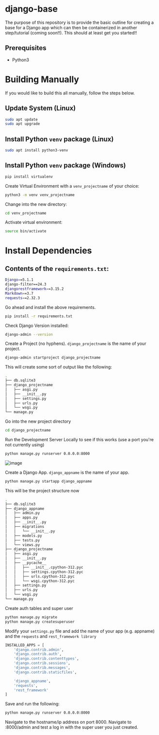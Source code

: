 # django-base
The purpose of this repository is to provide the basic outline for creating a base for a Django app which can then be containerized in another step/tutorial (coming soon!!). This should at least get you started!! 

## Prerequisites
- Python3

# Building Manually
If you would like to build this all manually, follow the steps below.

## Update System (Linux)
```bash
sudo apt update
sudo apt upgrade
```

## Install Python `venv` package (Linux)
```bash
sudo apt install python3-venv
```

## Install Python `venv` package (Windows)
```powershell
pip install virtualenv
```

Create Virtual Environment with a `venv_projectname` of your choice:
```bash
python3 -m venv venv_projectname
```

Change into the new directory:
```bash
cd venv_projectname
```

Activate virtual environment:
```bash
source bin/activate
```

# Install Dependencies
## Contents of the `requirements.txt`:
```sh
Django==5.1.1
django-filter==24.3
djangorestframework==3.15.2
Markdown==3.7
requests==2.32.3
```
Go ahead and install the above requirements.
```bash
pip install -r requirements.txt 
```

Check Django Version installed:
```bash
django-admin --version
```

Create a Project (no hyphens). `django_projectname` is the name of your project.
```bash
django-admin startproject django_projectname
```

This will create some sort of output like the following:
```bash
.
├── db.sqlite3
├── django_projectname
│   ├── asgi.py
│   ├── __init__.py
│   ├── settings.py
│   ├── urls.py
│   └── wsgi.py
└── manage.py
```

Go into the new project directory
```bash
cd django_projectname
```

Run the Development Server Locally to see if this works (use a port you're not currently using)
```bash
python manage.py runserver 0.0.0.0:8000
```
![image](https://github.com/user-attachments/assets/e3dcc00b-8216-4422-add0-ce8e48444c93)


Create a Django App. `django_appname` is the name of your app.
```bash
python manage.py startapp django_appname
```

This will be the project structure now
```bash
.
├── db.sqlite3
├── django_appname
│   ├── admin.py
│   ├── apps.py
│   ├── __init__.py
│   ├── migrations
│   │   └── __init__.py
│   ├── models.py
│   ├── tests.py
│   └── views.py
├── django_projectname
│   ├── asgi.py
│   ├── __init__.py
│   ├── __pycache__
│   │   ├── __init__.cpython-312.pyc
│   │   ├── settings.cpython-312.pyc
│   │   ├── urls.cpython-312.pyc
│   │   └── wsgi.cpython-312.pyc
│   ├── settings.py
│   ├── urls.py
│   └── wsgi.py
└── manage.py
```
Create auth tables and super user
```bash
python manage.py migrate
python manage.py createsuperuser
```

Modify your `settings.py` file and add the name of your app (e.g. appname) and the `requests` and `rest_framework library`
```python
INSTALLED_APPS = [
    'django.contrib.admin',
    'django.contrib.auth',
    'django.contrib.contenttypes',
    'django.contrib.sessions',
    'django.contrib.messages',
    'django.contrib.staticfiles',

    'django_appname',
    'requests',
    'rest_framework'
]
```

Save and run the following:
```bash
python manage.py runserver 0.0.0.0:8000
```

Navigate to the hostname/ip address on port 8000. Navigate to <host-ip>:8000/admin and test a log in with the super user you just created.
